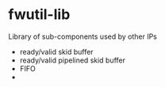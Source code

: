 # fwutil-lib
Library of sub-components used by other IPs

- ready/valid skid buffer
- ready/valid pipelined skid buffer
- FIFO
- 
